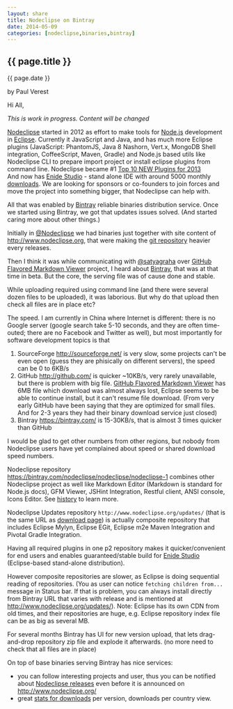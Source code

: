 ```yaml
---
layout: share
title: Nodeclipse on Bintray
date: 2014-05-09
categories: [nodeclipse,binaries,bintray]
---
```



## {{ page.title }}

<p class="meta">{{ page.date }}</p> by Paul Verest

Hi All, 

*This is work in progress. Content will be changed*

[Nodeclipse](http://www.nodeclipse.org/) started in 2012 as effort to make tools for [Node.js](http://www.nodejs.org/)
 development in [Eclipse](http://www.eclipse.org/).
 Currently it JavaScript and Java, and has much more Eclipse plugins (JavaScript: PhantomJS, Java 8 Nashorn, Vert.x, MongoDB Shell integration,
 CoffeeScript, Maven, Gradle)
 and Node.js based utils like Nodeclipse CLI to prepare import project or install eclipse plugins from command line.
 Nodeclipse became #1 [Top 10 NEW Plugins for 2013](http://www.eclipse.org/community/eclipse_newsletter/2013/december/article2.php)  
 And now has [Enide Studio](http://www.nodeclipse.org/enide/studio/2014/) -
 stand alone IDE with around 5000 monthly [downloads](https://sourceforge.net/projects/nodeclipse/).
 We are looking for sponsors or co-founders to join forces and move the project into something bigger, that Nodeclipse can help with. 

All that was enabled by [Bintray](https://bintray.com/) reliable binaries distribution service.
Once we started using Bintray, we got that updates issues solved. (And started caring more about other things.)
 
Initially in [@Nodeclipse](https://github.com/nodeclipse/) we had binaries just together
 with site content of <http://www.nodeclipse.org>,
that were making the [git repository](https://github.com/Nodeclipse/www.nodeclipse.org/tree/gh-pages/updates-050)
heavier every releases.

Then I think it was while communicating with [@satyagraha](https://github.com/satyagraha/gfm_viewer)
 over [GitHub Flavored Markdown Viewer](https://github.com/satyagraha/gfm_viewer) project,
 I heard about [Bintray](https://bintray.com/),
 that was at that time in beta. But the core, the serving file was of cause done and stable.
 
While uploading required using command line (and there were several dozen files to be uploaded), it was laborious.
But why do that upload then check all files are in place etc?

The speed. I am currently in China where Internet is different: there is no Google server (google search take 5-10 seconds, 
and they are often time-outed; there are no Facebook and Twitter as well), but most importantly for software development topics
is that 

1. SourceForge http://sourceforge.net/ is very slow, some projects can't be even open (guess they are phisically on different servers),
the speed can be 0 to 6KB/s  
2. GitHub http://github.com/ is quicker ~10KB/s, very rarely unavailable, but there is problem with big file.
[GitHub Flavored Markdown Viewer](https://github.com/satyagraha/gfm_viewer) has 6MB file which download was almost always lost,
Eclipse seems to be able to continue install, but it can't resume file download.
(From very early GitHub have been saying that they  are optimized for small files. And for 2-3 years
they had their binary download service just closed)
3. Bintray https://bintray.com/ is 15-30KB/s, that is almost 3 times quicker than GitHub 

I would be glad to get other numbers from other regions,
 but nobody from Nodeclipse users have yet complained about speed or shared download speed numbers.
 
Nodeclipse repository <https://bintray.com/nodeclipse/nodeclipse/nodeclipse-1> combines other Nodeclipse project as well
like Markdown Editor (Markdown is standard for Node.js docs), GFM Viewer, JSHint Integration, Restful client, ANSI console, Icons Editor.
See [history](http://www.nodeclipse.org/history) to learn more.

Nodeclipse Updates repository `http://www.nodeclipse.org/updates/` (that is the same URL as [download page](http://www.nodeclipse.org/updates/))
is actually composite repository that includes Eclipse Mylyn, Eclipse EGit, Eclipse m2e Maven Integration and Pivotal Gradle Integration.

Having all required plugins in one p2 repository makes it quicker/convenient for end users and enables
guaranteed/stable build for [Enide Studio](http://www.nodeclipse.org/enide/studio/2014/) (Eclipse-based stand-alone distribution).

However composite repositories are slower, as Eclipse is doing sequential reading of repositories.
(You as user can notice `fetching children from...` message in Status bar.
If that is problem, you can always install directly from Bintray URL that varies with release
and is mentioned at <http://www.nodeclipse.org/updates/>).
Note: Eclipse has its own CDN from old times, and their repositories are huge, e.g.
Eclipse repository index file can be as big as several MB.

For several months Bintray has UI for new version upload, that lets drag-and-drop repository zip file and explode it afterwards. 
(no more need to check that all files are in place)

On top of base binaries serving Bintray has nice services:

- you can follow interesting projects and user, thus you can be notified about [Nodeclipse releases](https://bintray.com/nodeclipse)
even before it is announced on <http://www.nodeclipse.org/>
- great [stats for downloads](https://bintray.com/nodeclipse/nodeclipse/nodeclipse-1/view/statistics) per version, downloads per country view.

